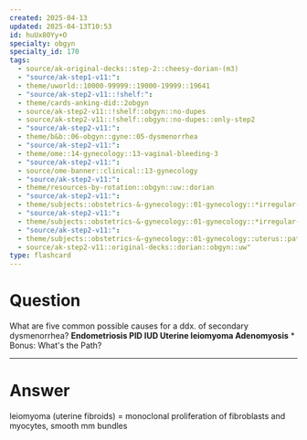 ```yaml
---
created: 2025-04-13
updated: 2025-04-13T10:53
id: huUx80Yy+O
specialty: obgyn
specialty_id: 170
tags:
  - source/ak-original-decks::step-2::cheesy-dorian-(m3)
  - "source/ak-step1-v11:": 
  - theme/uworld::10000-99999::19000-19999::19641
  - "source/ak-step2-v11::!shelf:": 
  - theme/cards-anking-did::2obgyn
  - source/ak-step2-v11::!shelf::obgyn::no-dupes
  - source/ak-step2-v11::!shelf::obgyn::no-dupes::only-step2
  - "source/ak-step2-v11:": 
  - theme/b&b::06-obgyn::gyne::05-dysmenorrhea
  - "source/ak-step2-v11:": 
  - theme/ome::14-gynecology::13-vaginal-bleeding-3
  - "source/ak-step2-v11:": 
  - source/ome-banner::clinical::13-gynecology
  - "source/ak-step2-v11:": 
  - theme/resources-by-rotation::obgyn::uw::dorian
  - "source/ak-step2-v11:": 
  - theme/subjects::obstetrics-&-gynecology::01-gynecology::*irregular-menses::dysmenorrhea
  - "source/ak-step2-v11:": 
  - theme/subjects::obstetrics-&-gynecology::01-gynecology::*irregular-menses::dysmenorrhea::secondary-dysmenorrhea
  - "source/ak-step2-v11:": 
  - theme/subjects::obstetrics-&-gynecology::01-gynecology::uterus::pathology::adenomyosis
  - source/ak-step2-v11::original-decks::dorian::obgyn::uw"
type: flashcard
---
```


# Question
What are five common possible causes for a ddx. of secondary dysmenorrhea?   **Endometriosis PID IUD Uterine leiomyoma Adenomyosis**   * Bonus: What's the Path?

---

# Answer
leiomyoma (uterine fibroids) = monoclonal proliferation of fibroblasts and myocytes, smooth mm bundles